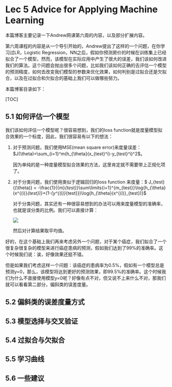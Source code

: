 # Lec 5 Advice for Applying Machine Learning

本篇博客主要记录一下Andrew网课第六周的内容，以及部分扩展内容。

第六周课程的内容是从一个导引开始的，Andrew提出了这样的一个问题，在你学习过LR，Logistic Regression，NN之后，假如你预测房价的时候在训练集上已经拟合了一个模型，然而，该模型在实际应用中产生了很大的误差，我们该如何改进我们的算法。这个问题会抛出很多个问题，比如我们该如何正确的去评估一个模型的预测精度，如何去改变我们模型的参数来优化效果，如何判别是过拟合还是欠拟合，以及在过拟合和欠拟合的基础上我们可以做哪些努力。

本篇博客目录如下：

[TOC]

## 5.1 如何评估一个模型

我们该如何评估一个模型呢？很容易想到，我们的loss function就是度量模型拟合效果的一个标度，因此，我们很容易有以下的想法：

1. 对于预测问题，我们使用MSE(mean square error)来度量误差：$J(\theta)=\sum_{i=1}^m(h_{\theta}(x_{test}^i)-y_{test}^i)^2$。

   因为单纯的是一种度量模型拟合效果的方法，这里肯定就不需要带上正规化项了。

2. 对于分类问题，我们使用类似于逻辑回归的loss function 来度量：$ J_{test}{(\theta)} = -\frac{1}{{m}_{test}}\sum_\limits{i=1}^{m_{test}}\log{h_{\theta}(x^{(i)}_{test})}+(1-{y^{(i)}_{test}})\log{h_{\theta}(x^{(i)}_{test})}$

   对于分类问题，其实还有一种很容易想到的办法可以用来度量模型的准确率，也就是误分类的比例。我们可以直接计算：

   ![](https://gallery-1259614029.cos.ap-chengdu.myqcloud.com/img/20210316162529.png)

   然后对计算结果取平均值。



好的，在这个基础上我们再来考虑另外一个问题，对于某个癌症，我们拟合了一个很复杂很复杂的模型来进行癌症患病的预测，假如我们达到了99%的准确率。这个时候我们说：诶，好像效果还挺不错。

但是如果我们考虑这样一个问题：该癌症的患病率为0.5%，假如有一个模型总是预测y=0，那么，该模型将达到更好的预测效果，即99.5%的准确率。这个时候我们为什么不直接使用模型y=0呢？好像有点不对，但又说不上来什么不对，那我们就可以看看第二部分，偏斜类的误差度量。

## 5.2 偏斜类的误差度量方式



## 5.3 模型选择与交叉验证



## 5.4 过拟合与欠拟合



## 5.5 学习曲线



## 5.6 一些建议